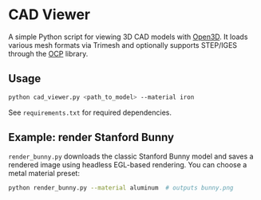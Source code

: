 # CAD Viewer

A simple Python script for viewing 3D CAD models with [Open3D](https://www.open3d.org/).
It loads various mesh formats via Trimesh and optionally supports STEP/IGES through the
[OCP](https://github.com/CadQuery/OCP) library.

## Usage

```bash
python cad_viewer.py <path_to_model> --material iron
```

See `requirements.txt` for required dependencies.

## Example: render Stanford Bunny

`render_bunny.py` downloads the classic Stanford Bunny model and saves a rendered
image using headless EGL-based rendering. You can choose a metal material preset:

```bash
python render_bunny.py --material aluminum  # outputs bunny.png
```
